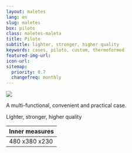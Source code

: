 ```yaml
---
layout: maletes
lang: en
slug: maletes
box: piloto
class: maletes-maleta
title: Piloto
subtitle: lighter, stronger, higher quality
keywords: cases, piloto, custom, thermoformed
featured-img-url:
icon-url: 
sitemap:
  priority: 0.7
  changefreq: monthly
--- 
```


 	
<p class="text-center"><img src="{{ site.base_url }}/assets/img/01-thumbnail-box-fort-maletes-piloto.jpg"></p>

A multi-functional, convenient and practical case.

Lighter, stronger, higher quality

Inner measures|
--- |
480 x380 x230|